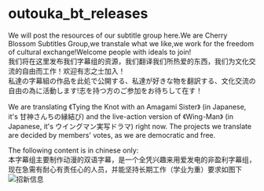# outouka_bt_releases
We will post the resources of our subtitle group here.We are Cherry Blossom Subtitles Group,we transtale what we like,we work for the freedom of cultural exchange!Welcome people with ideals to join!  
我们将在这里发布我们字幕组的资源，我们翻译我们所热爱的东西，我们为文化交流的自由而工作！欢迎有志之士加入！  
私達の字幕組の作品を此処で公開する、私達が好きな物を翻訳する、文化交流の自由の為に活動します!志を持つ方のご参加をお待ちして在す！  

We are translating 《Tying the Knot with an Amagami Sister》 (in Japanese, it's 甘神さんちの縁結び) and the live-action version of 《Wing-Man》 (in Japanese, it's ウイングマン実写ドラマ) right now. The projects we translate are decided by members' votes, as we are democratic and free.    
  
The following content is in chinese only:  
本字幕组主要制作动漫的双语字幕，是一个全凭兴趣来用爱发电的非盈利字幕组，现在急需有耐心有责任心的人员，并能坚持长期工作（学业为重）要求如图下
![招新信息](https://github.com/outouka/outouka_bt_releases/blob/main/jpgs/Recruiting_new_members.jpg)
